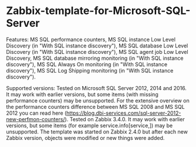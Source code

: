 # Zabbix-template-for-Microsoft-SQL-Server
Features: MS SQL performance counters, MS SQL instance Low Level Discovery (in "With SQL instance discovery"), MS SQL database Low Level Discovery (in "With SQL instance discovery"), MS SQL agent job Low Level Discovery, MS SQL database mirroring monitoring (in "With SQL instance discovery"), MS SQL Always On monitoring (in "With SQL instance discovery"), MS SQL Log Shipping monitoring (in "With SQL instance discovery").

Supported versions:
Tested on Microsoft SQL Server 2012, 2014 and 2016. It may work with earlier versions, but some items (with missing performance counters) may be unsupported. For the extensive overview on the performance counters difference between MS SQL 2008 and MS SQL 2012 you can read here (https://blog.dbi-services.com/sql-server-2012-new-perfmon-counters/).
Tested on Zabbix 3.4.0. It may work with earlier versions, but some items (for example service.info[service,]) may be unsupported. The template was started on Zabbix 2.4.0 but after each new Zabbix version, objects were modified or new things were added.
